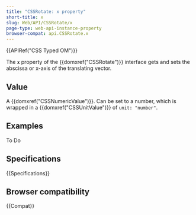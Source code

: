 ```yaml
---
title: "CSSRotate: x property"
short-title: x
slug: Web/API/CSSRotate/x
page-type: web-api-instance-property
browser-compat: api.CSSRotate.x
---
```


{{APIRef("CSS Typed OM")}}

The **`x`** property of the
{{domxref("CSSRotate")}} interface gets and sets the abscissa or x-axis of the
translating vector.

## Value

A {{domxref("CSSNumericValue")}}. Can be set to a number, which is wrapped in a {{domxref("CSSUnitValue")}} of `unit: "number"`.

## Examples

To Do

## Specifications

{{Specifications}}

## Browser compatibility

{{Compat}}
